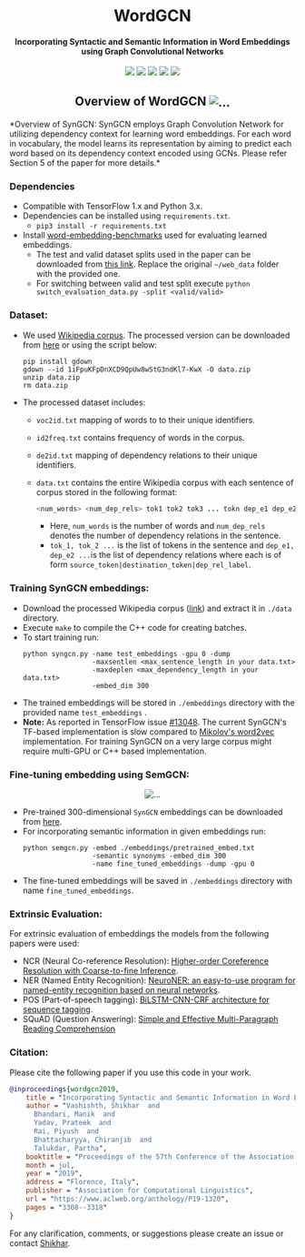 
<h1 align="center">
  WordGCN
</h1>

<h4 align="center">Incorporating Syntactic and Semantic Information in Word Embeddings using Graph Convolutional Networks </h4>

<p align="center">
  <a href="https://www.aclweb.org/anthology/P19-1320/"><img src="http://img.shields.io/badge/ACL-2019-4b44ce.svg"></a>
  <a href="https://arxiv.org/abs/1809.04283"><img src="http://img.shields.io/badge/Paper-PDF-red.svg"></a>
  <a href="https://shikhar-vashishth.github.io/assets/pdf/wordgcn_supp.pdf"><img src="http://img.shields.io/badge/Supplementary-PDF-B31B1B.svg"></a>
  <a href="https://shikhar-vashishth.github.io/assets/pdf/wordgcn_poster.pdf"><img src="http://img.shields.io/badge/Poster-PDF-9cf.svg"></a>
  <a href="https://github.com/malllabiisc/WordGCN/blob/master/LICENSE">
    <img src="https://img.shields.io/badge/License-Apache%202.0-blue.svg">
  </a>
</p>
<h2 align="center">
  Overview of WordGCN
  <img align="center"  src="./images/syngcn_model.png" alt="...">
</h2>
*Overview of SynGCN: SynGCN employs Graph Convolution Network for utilizing dependency context for learning word embeddings. For each word in vocabulary, the model learns its representation by aiming to predict each word based on its dependency context encoded using GCNs. Please refer Section 5 of the paper for more details.*

### Dependencies

- Compatible with TensorFlow 1.x and Python 3.x.
- Dependencies can be installed using `requirements.txt`.
  - `pip3 install -r requirements.txt`
- Install [word-embedding-benchmarks](https://github.com/kudkudak/word-embeddings-benchmarks) used for evaluating learned embeddings.
  - The test and valid dataset splits used in the paper can be downloaded from [this link](https://drive.google.com/open?id=1VMyddIOgmkskAFN2BvI6c49Y63SHjNfF). Replace the original `~/web_data` folder with the provided one.  
  - For switching between valid and test split execute `python switch_evaluation_data.py -split <valid/valid>`

### Dataset:

* We used [Wikipedia corpus](https://dumps.wikimedia.org/enwiki/20180301/). The processed version can be downloaded from [here](https://drive.google.com/file/d/1iFpuKFpDnXCD9QpUw8wStG3ndKl7-KwX/view?usp=sharing)  or using the script below:

  ```shell
  pip install gdown
  gdown --id 1iFpuKFpDnXCD9QpUw8wStG3ndKl7-KwX -O data.zip
  unzip data.zip
  rm data.zip
  ```

* The processed dataset includes:
  * `voc2id.txt` mapping of words to to their unique identifiers.
  * `id2freq.txt` contains frequency of words in the corpus.
  * `de2id.txt` mapping of dependency relations to their unique identifiers. 
  * `data.txt` contains the entire Wikipedia corpus with each sentence of corpus stored in the following format:

    ```java
    <num_words> <num_dep_rels> tok1 tok2 tok3 ... tokn dep_e1 dep_e2 .... dep_em
    ```

    - Here, `num_words` is the number of words and `num_dep_rels`  denotes the number of dependency relations in the sentence.
    - `tok_1, tok_2 ...` is the list of tokens in the sentence and `dep_e1, dep_e2 ...`is the list of dependency relations where each is of form `source_token|destination_token|dep_rel_label`.

### Training SynGCN embeddings:
- Download the processed Wikipedia corpus ([link](https://drive.google.com/file/d/1iFpuKFpDnXCD9QpUw8wStG3ndKl7-KwX/view?usp=sharing)) and extract it in `./data` directory.
- Execute `make` to compile the C++ code for creating batches.
- To start training run:
  ```shell
  python syngcn.py -name test_embeddings -gpu 0 -dump 
                   -maxsentlen <max_sentence_length in your data.txt> 
                   -maxdeplen <max_dependency_length in your data.txt> 
                   -embed_dim 300
  ```

* The trained embeddings will be stored in `./embeddings` directory with the provided name `test_embeddings` .
* **Note:** As reported in TensorFlow issue [#13048](https://github.com/tensorflow/tensorflow/issues/13048). The current SynGCN's TF-based implementation is slow compared to [Mikolov's word2vec](https://github.com/tmikolov/word2vec) implementation. For training SynGCN on a very large corpus might require multi-GPU or C++ based implementation.

### Fine-tuning embedding using SemGCN:

<p align="center">
  <img align="center" src="https://github.com/malllabiisc/WordGCN/blob/master/images/semgcn_model.png" alt="...">
</p>

- Pre-trained 300-dimensional `SynGCN` embeddings can be downloaded from [here](https://drive.google.com/file/d/1wYgdyjIBC6nIC-bX29kByA0GwnUSR9Hh/view?usp=sharing). 
- For incorporating semantic information in given embeddings run:
  ```shell
  python semgcn.py -embed ./embeddings/pretrained_embed.txt 
                   -semantic synonyms -embed_dim 300 
                   -name fine_tuned_embeddings -dump -gpu 0
  ```
* The fine-tuned embeddings will be saved in `./embeddings` directory with name `fine_tuned_embeddings`. 

### Extrinsic Evaluation:

For extrinsic evaluation of embeddings the models from the following papers were used:

* NCR (Neural Co-reference Resolution): [Higher-order Coreference Resolution with Coarse-to-fine Inference](https://github.com/kentonl/e2e-coref).
* NER (Named Entity Recognition): [NeuroNER: an easy-to-use program for named-entity recognition based on neural networks](https://github.com/Franck-Dernoncourt/NeuroNER).
* POS (Part-of-speech tagging): [BiLSTM-CNN-CRF architecture for sequence tagging](https://github.com/UKPLab/emnlp2017-bilstm-cnn-crf).
* SQuAD (Question Answering): [Simple and Effective Multi-Paragraph Reading Comprehension](https://github.com/allenai/document-qa/tree/master/docqa/elmo)

### Citation:
Please cite the following paper if you use this code in your work.

```bibtex
@inproceedings{wordgcn2019,
    title = "Incorporating Syntactic and Semantic Information in Word Embeddings using Graph Convolutional Networks",
    author = "Vashishth, Shikhar  and
      Bhandari, Manik  and
      Yadav, Prateek  and
      Rai, Piyush  and
      Bhattacharyya, Chiranjib  and
      Talukdar, Partha",
    booktitle = "Proceedings of the 57th Conference of the Association for Computational Linguistics",
    month = jul,
    year = "2019",
    address = "Florence, Italy",
    publisher = "Association for Computational Linguistics",
    url = "https://www.aclweb.org/anthology/P19-1320",
    pages = "3308--3318"
}
```
For any clarification, comments, or suggestions please create an issue or contact [Shikhar](http://shikhar-vashishth.github.io).
